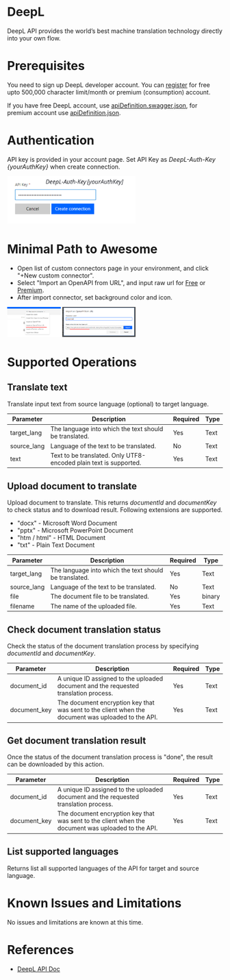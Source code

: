 # DeepL

DeepL API provides the world’s best machine translation technology directly into your own flow.

# Prerequisites

You need to sign up DeepL developer account. You can [register](https://www.deepl.com/pro-api?cta=header-pro/) for free upto 500,000 character limit/month or premium (consumption) account.

If you have free DeepL account, use [apiDefinition.swagger.json](./apiDefinition.swagger.json), for premium account use [apiDefinition.json](./apiDefinition.json).

# Authentication

API key is provided in your account page. Set API Key as *DeepL-Auth-Key {yourAuthKey}* when create connection.

<img src="./media/apikey.png" alt="apikey" width="300px"/>


# Minimal Path to Awesome

* Open list of custom connectors page in your environment, and click "+New custom connector".
* Select "Import an OpenAPI from URL", and input raw url for [Free](https://raw.githubusercontent.com/mofumofu-dance/PowerApps365/master/Connectors/DeepL/apiDefinition.free.json) or [Premium](https://raw.githubusercontent.com/mofumofu-dance/PowerApps365/master/Connectors/DeepL/apiDefinition.json).
* After import connector, set background color and icon.

<img src="./media/create_connector.png" alt="apikey" width="300px"/>

# Supported Operations

## Translate text

Translate input text from source language (optional) to target language.

Parameter | Description|Required | Type
---|---|---|---
target_lang | The language into which the text should be translated.|Yes | Text
source_lang | Language of the text to be translated.|No | Text
text | Text to be translated. Only UTF8-encoded plain text is supported.|Yes | Text

## Upload document to translate

Upload document to translate. This returns *documentId* and *documentKey* to check status and to download result.
Following extensions are supported.
- "docx" - Microsoft Word Document
- "pptx" - Microsoft PowerPoint Document
- "htm / html" - HTML Document
- "txt" - Plain Text Document

Parameter | Description|Required | Type
---|---|---|---
target_lang | The language into which the text should be translated.|Yes | Text
source_lang | Language of the text to be translated.|No | Text
file | The document file to be translated. |Yes | binary
filename | The name of the uploaded file.|Yes | Text

## Check document translation status
Check the status of the document translation process by specifying *documentId* and *documentKey*.

Parameter | Description|Required | Type
---|---|---|---
document_id | A unique ID assigned to the uploaded document and the requested translation process. |Yes | Text
document_key | The document encryption key that was sent to the client when the document was uploaded to the API.|Yes | Text

## Get document translation result

Once the status of the document translation process is "done", the result can be downloaded by this action.

Parameter | Description|Required | Type
---|---|---|---
document_id | A unique ID assigned to the uploaded document and the requested translation process. |Yes | Text
document_key | The document encryption key that was sent to the client when the document was uploaded to the API.|Yes | Text

## List supported languages

Returns list all supported languages of the API for target and source language.

# Known Issues and Limitations

No issues and limitations are known at this time.

# References

- [DeepL API Doc](https://www.deepl.com/docs-api)

